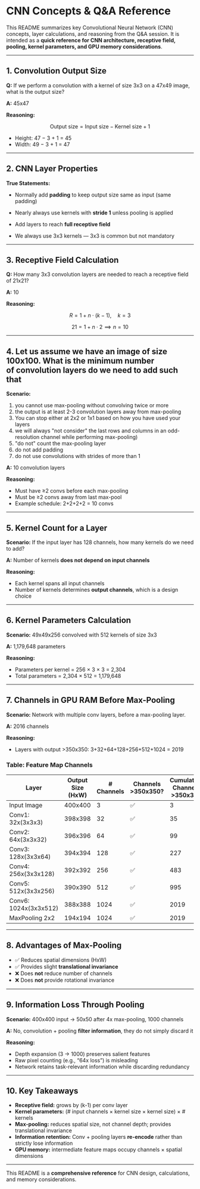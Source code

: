 # CNN Concepts & Q&A Reference

This README summarizes key Convolutional Neural Network (CNN) concepts, layer calculations, and reasoning from the Q&A session. It is intended as a **quick reference for CNN architecture, receptive field, pooling, kernel parameters, and GPU memory considerations**.

---

## 1. Convolution Output Size

**Q:** If we perform a convolution with a kernel of size 3x3 on a 47x49 image, what is the output size?

**A:** 45x47

**Reasoning:**

$$
\text{Output size} = \text{Input size} - \text{Kernel size} + 1
$$

- Height: 47 − 3 + 1 = 45
- Width: 49 − 3 + 1 = 47

---

## 2. CNN Layer Properties

**True Statements:**

- Normally add **padding** to keep output size same as input (same padding)

- Nearly always use kernels with **stride 1** unless pooling is applied

- Add layers to reach **full receptive field**

- We always use 3x3 kernels — 3x3 is common but not mandatory

---

## 3. Receptive Field Calculation

**Q:** How many 3x3 convolution layers are needed to reach a receptive field of 21x21?

**A:** 10

**Reasoning:**

$$
R = 1 + n \cdot (k-1), \quad k=3
$$

$$
21 = 1 + n \cdot 2 \implies n=10
$$

---

## 4. Let us assume we have an image of size 100x100. What is the minimum number of **convolution** **layers** do we need to add such that 

**Scenario:**&#x20;

1. you cannot use max-pooling without convolving twice or more
2. the output is at least 2-3 convolution layers away from max-pooling
3. You can stop either at 2x2 or 1x1 based on how you have used your layers
4. we will always "not consider" the last rows and columns in an odd-resolution channel while performing max-pooling)
5. "do not" count the max-pooling layer
6. do not add padding
7. do not use convolutions with strides of more than 1



**A:** 10 convolution layers

**Reasoning:**

- Must have ≥2 convs before each max-pooling
- Must be ≥2 convs away from last max-pool
- Example schedule: 2+2+2+2 = 10 convs

---

## 5. Kernel Count for a Layer

**Scenario:** If the input layer has 128 channels, how many kernels do we need to add?

**A:** Number of kernels **does not depend on input channels**

**Reasoning:**

- Each kernel spans all input channels
- Number of kernels determines **output channels**, which is a design choice

---

## 6. Kernel Parameters Calculation

**Scenario:** 49x49x256 convolved with 512 kernels of size 3x3

**A:** 1,179,648 parameters

**Reasoning:**

- Parameters per kernel = 256 × 3 × 3 = 2,304
- Total parameters = 2,304 × 512 = 1,179,648

---

## 7. Channels in GPU RAM Before Max-Pooling

**Scenario:** Network with multiple conv layers, before a max-pooling layer.

**A:** 2016 channels

**Reasoning:**

- Layers with output >350x350: 3+32+64+128+256+512+1024 = 2019

### Table: Feature Map Channels

| Layer                 | Output Size (HxW) | # Channels | Channels >350x350? | Cumulative Channels >350x350 |
| --------------------- | ----------------- | ---------- | ------------------ | ---------------------------- |
| Input Image           | 400x400           | 3          | ✅                  | 3                            |
| Conv1: 32x(3x3x3)     | 398x398           | 32         | ✅                  | 35                           |
| Conv2: 64x(3x3x32)    | 396x396           | 64         | ✅                  | 99                           |
| Conv3: 128x(3x3x64)   | 394x394           | 128        | ✅                  | 227                          |
| Conv4: 256x(3x3x128)  | 392x392           | 256        | ✅                  | 483                          |
| Conv5: 512x(3x3x256)  | 390x390           | 512        | ✅                  | 995                          |
| Conv6: 1024x(3x3x512) | 388x388           | 1024       | ✅                  | 2019                         |
| MaxPooling 2x2        | 194x194           | 1024       | ✅                  | 2019                         |



---

## 8. Advantages of Max-Pooling

- ✅ Reduces spatial dimensions (HxW)
- ✅ Provides slight **translational invariance**
- ❌ Does **not** reduce number of channels
- ❌ Does **not** provide rotational invariance

---

## 9. Information Loss Through Pooling

**Scenario:** 400x400 input → 50x50 after 4x max-pooling, 1000 channels

**A:** No, convolution + pooling **filter information**, they do not simply discard it

**Reasoning:**

- Depth expansion (3 → 1000) preserves salient features
- Raw pixel counting (e.g., “64x loss”) is misleading
- Network retains task-relevant information while discarding redundancy

---

## 10. Key Takeaways

- **Receptive field:** grows by (k-1) per conv layer
- **Kernel parameters:** (# input channels × kernel size × kernel size) × # kernels
- **Max-pooling:** reduces spatial size, not channel depth; provides translational invariance
- **Information retention:** Conv + pooling layers **re-encode** rather than strictly lose information
- **GPU memory:** intermediate feature maps occupy channels × spatial dimensions

---

This README is a **comprehensive reference** for CNN design, calculations, and memory considerations.

